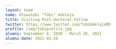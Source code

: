 ```yaml
---
layout: team
name: Oluwatobi "Tobi" Adelaja
title: Visiting Post-doctoral Fellow
twitter: https://www.twitter.com/TobiAdelajaMD
profile: /img/tobiprofile.jpg
alumni: September 8, 2020 - March 26, 2021
alumni-date: 2021-03-26
---
```



